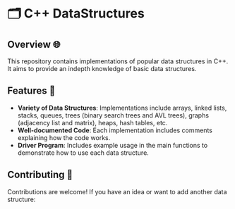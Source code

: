# 🗂️ C++ DataStructures

## Overview 🌐
This repository contains implementations of popular data structures in C++. It aims to provide an indepth knowledge of basic data structures.

## Features 🎯
- **Variety of Data Structures**: Implementations include arrays, linked lists, stacks, queues, trees (binary search trees and AVL trees), graphs (adjacency list and matrix), heaps, hash tables, etc.
- **Well-documented Code**: Each implementation includes comments explaining how the code works.
- **Driver Program**: Includes example usage in the main functions to demonstrate how to use each data structure.

## Contributing 💪

Contributions are welcome! If you have an idea or want to add another data structure:

